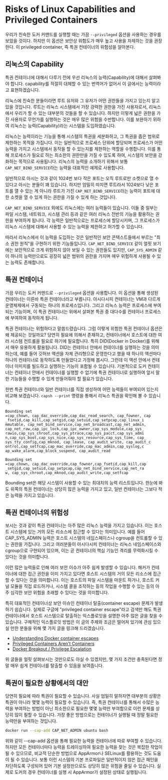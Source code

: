 # Risks of Linux Capabilities and Privileged Containers

우리가 친숙한 도커 커맨드를 실행할 때는 가끔 `--privileged` 옵션을 사용하는 경우를 보았을 것이다. 하지만 이 옵션은 보안상 위험도가 매우 높고 사용을 자제하는 것을 권장한다. 이 privileged container, 즉 특권 컨테이너의 위험성을 알아본다.

## 리눅스의 Capability

특권 컨테이너에 대해서 다루기 전에 우선 리눅스의 능력(Capability)에 대해서 살펴봐야 합니다. capability를 적절히 대체할 수 있는 번역어가 없어서 이 글에서는 능력이라고 표현하겠습니다.

리눅스에 친숙한 분들이라면 루트 유저와 그 유저가 어떤 권한들을 가지고 있는지 알고 있을 것입니다. 루트는 리눅스 시스템에서 가장 강력한 권한을 가진 사용자로서, 리눅스에서 우리가 할 수 있는 대부분의 것들을 할 수 있습니다. 하지만 이렇게 넓은 권한을 가진 사용자로 무언가를 실행하는 것은 매우 많은 위험을 수반합니다. 이를 보완하기 위하여 리눅스는 능력(Capability)라는 시스템을 도입하였습니다.

리눅스는 능력이라는 기능을 통해 시스템의 특권을 세분화하고, 그 특권을 좁은 범위로 제한하는 목적을 가집니다. 이는 일반적으로 프로세스 단위에 할당되며 프로세스가 어떤 능력을 가지고 시스템에서 동작을 할 수 있는지를 제한하는 역할을 수행합니다. 이를 통해 프로세스가 필요로 하는 최소한의 권한만을 가질 수 있도록 하여, 시스템의 보안을 강화하는 목적으로 사용됩니다. 리눅스의 능력을 소개하기 위해서 보통 `CAP_NET_BIND_SERVICE`라는 능력을 대표적인 예제로 사용합니다.

일반적으로 아시는 것과 같이 1024번 보다 작은 포트는 오직 루트로만 소켓으로 열 수 있다고 아시는 분들이 꽤 있습니다. 하지만 엄밀히 따지면 루트라서 1024보다 낮은 포트를 열 수 있는 게 아니라 루트가 가진 `CAP_NET_BIND_SERVICE`라는 능력이 포트에 대한 소켓을 열 수 있게 하는 권한을 가질 수 있게 하는 것입니다.

`CAP_NET_BIND_SERVICE` 외에도 리눅스에는 여러 능력들이 있습니다. 이들 중 일부는 파일 시스템, 네트워크, 시스템 관리 등과 같은 여러 리눅스 전반의 기능을 활용하는 권한을 부여하게 됩니다. 각 능력은 일반적으로는 프로세스에 할당시키며, 그 프로세스가 리눅스 시스템에 대해서 사용할 수 있는 능력을 제한하고 허가할 수 있습니다.

따라서 리눅스에서 이 능력을 도입하는 것은 일반적인 보안 콘텍스트들에서 부르는 "최소 권한 원칙"을 구현하기 위한 기능들입니다. `CAP_NET_BIND_SERVICE` 같이 얼핏 보기에는 보안적으로 크게 위험하지 않아 보일 수 있는 권한들도 있지만, `CAP_SYS_ADMIN` 같이 하나의 능력만으로도 굉장히 넓은 범위의 권한을 가지며 매우 위험하게 사용될 수 있는 능력도 존재합니다.

## 특권 컨테이너

가끔 우리는 도커 커맨드로 `--privileged` 옵션을 사용합니다. 이 옵션을 통해 생성된 컨테이너는 이른바 특권 컨테이너라고 부릅니다. 아시다시피 컨테이너는 VM과 다르게 운영체제에서 구동되는 하나의 프로세스입니다. 그리고 리눅스 능력은 프로세스에 부여되는 기능이며, 이 특권 컨테이너는 위에서 살펴본 특권 중 대다수를 컨테이너 프로세스에 부여하여 동작하게 됩니다.

특권 컨테이너는 위험하다고 말씀드렸습니다. 그럼 이렇게 위험한 특권 컨테이너 옵션은 왜 제공되는 것일까요? 당연히 필요에 의해서 존재하고, 컨테이너에서 호스트에 대한 여러 시스템 컨트롤을 필요로 하기에 필요합니다. 특히 DID(Docker in Docker)를 위해서 매우 유용하게 활용됩니다. DID는 컨테이너 안에서 컨테이너를 실행하는 것을 의미하는데, 예를 들어 깃허브 액션을 자체 관리형으로 운영한다고 했을 때 하나의 액션마다 하나의 컨테이너로 동작하도록 만들었다고 가정해 봅시다. 그런데 이 액션 안에서 컨테이너 이미지를 빌드하고 실행하는 기능이 포함될 수 있습니다. 기본적으로 도커 컨테이너는 컨테이너 안에서 컨테이너를 실행할 수 없기에 특권 컨테이너로 실행하여 앞서 말한 기능들을 수행할 수 있게 만들어줘야 할 필요가 있습니다.

한번 특권 컨테이너와 일반 컨테이너를 직접 생성하여 어떤 능력들이 부여되어 있는지 비교해 보겠습니다. `capsh --print` 명령을 통해서 리눅스 특권을 확인해 볼 수 있습니다.


```plaintext
Bounding set
=cap_chown, cap_dac_override,cap_dac_read_search, cap_fowner, cap
_fsetid,cap_kill,cap_setgid,cap_setuid,cap_setpcap,cap_linux_i
mmutable, cap_net_bind_service,cap_net_broadcast,cap_net_admin,
cap_net_raw,cap_ipc_lock,cap_ipc_owner,cap_sys_module,cap_sys_
rawio,cap_sys_chroot,cap_sys_ptrace,cap_sys_pacct,cap_sys_admi
n,cap_sys_boot,cap_sys_nice,cap_sys_resource,cap_sys_time, cap_
sys_tty_config,cap_mknod, cap_lease, cap_audit_write, cap_audit_c
ontrol,cap_setfcap,cap_mac_override,cap_mac_admin,cap_syslog,c
ap_wake_alarm,cap_block_suspend, cap_audit_read
```

```plaintext
Bounding set
=cap_chown, cap_dac_override,cap_fowner,cap_fsetid,cap_kill,cap
_setgid,cap_setuid,cap_setpcap,cap_net_bind_service,cap_net_ra
w, cap_sys_chroot,cap_mknod,cap_audit_write,cap_setfcap
```


Bounding set은 해당 시스템이 사용할 수 있는 최대치의 능력 리스트입니다. 한눈에 봐도 위쪽의 특권 컨테이너는 상당히 많은 능력을 가지고 있고, 일반 컨테이너는 그보다 적은 능력을 가지고 있습니다.

## 특권 컨테이너의 위험성

보시는 것과 같이 특권 컨테이너는 아주 많은 리눅스 능력을 가지고 있습니다. 이는 호스트 시스템에 있는 거의 모든 리소스에 접근할 수 있다는 의미입니다. 예를 들어 CAP_SYS_ADMIN 능력은 호스트 시스템의 네임스페이스나 cgroup을 컨트롤할 수 있는 권한을 가집니다. 그리고 여러분들이 아시다시피 컨테이너는 리눅스 네임스페이스와 cgroup으로 구현되어 있으며, 이는 곧 컨테이너의 핵심 기능인 격리를 무력화시킬 수 있다는 것을 의미합니다.

이런 많은 능력들로 인해 여러 보안 이슈가 아주 쉽게 발생할 수 있습니다. 해커가 컨테이너에 대한 접근 권한을 이미 가지고 있다면 호스트 시스템의 거의 모든 리소스에 접근할 수 있다는 것을 의미합니다. 이는 호스트의 파일 시스템을 마운트 하거나, 호스트 커널 모듈을 직접 로드하거나, 시스템 콜을 조작하는 등의 작업을 수행할 수 있는 등의 아주 심각한 보안 위험을 초래할 수 있다는 것을 의미합니다.

특히 대표적인 컨테이너상 보안 이슈인 컨테이너 탈출(container escape) 문제가 발생하기 쉽습니다. 실제로 구글에 "privileged container escape"라고 검색만 해도 특권 컨테이너에서 호스트 시스템으로 탈출하는 익스플로잇을 설명한 아주 많은 글을 찾을 수 있습니다. 구체적인 익스플로잇 방법은 이 글의 주제와 조금은 떨어져 있기에 관심 있으실 만한 분들을 위해 몇 가지 글을 링크해 드리겠습니다.

- [Understanding Docker container escapes](https://blog.trailofbits.com/2019/07/19/understanding-docker-container-escapes/)
- [Privileged Containers Aren't Containers](https://ericchiang.github.io/post/privileged-containers/)
- [Docker Breakout / Privilege Escalation](https://github.com/HackTricks-wiki/hacktricks/blob/master/linux-hardening/privilege-escalation/docker-security/docker-breakout-privilege-escalation/README.md)

위 글들을 얼핏 살펴보시는 것만으로도 아실 수 있겠지만, 몇 가지 조건만 충족된다면 정말 매우 쉽게 컨테이너를 탈출할 수 있음을 보여줍니다.

## 특권이 필요한 상황에서의 대안

당연히 필요에 따라 특권이 필요할 수 있습니다. 사실 엄밀히 말하자면 대부분의 상황은 특권이 아니라 몇몇 능력이 필요할 수 있습니다. 즉, 특권 컨테이너를 통해서 수많은 능력을 부여하는 방법이 아닌 최소한으로 필요한 몇몇 능력만 부여함으로 이런 문제를 상당히 많이 필할 수 있습니다. 가장 좋은 방법으로는 컨테이너가 실행될 때 정말 필요한 능력만을 부여하는 것입니다.

```bash
docker run --cap-add CAP_NET_ADMIN ubuntu bash
```

위와 같이 --cap-add 옵션을 통해 필요한 능력을 컨테이너에 따로 부여할 수 있습니다. 하지만 모든 컨테이너마다 능력을 트레이싱하여 필요한 능력을 찾는 것은 복잡한 작업이 될 수 있으므로, 비교적 단순한 방법으로 AppArmor나 SELinux를 활용하는 것도 도움이 될 수 있습니다. 보통 이런 시스템의 기본 프로파일은 일반적이지 않은 접근 패턴을 차단하도록 구성되어 있어 기본 설정만으로도 상당히 많은 위험을 줄일 수 있습니다. 실제로 도커의 경우 컨테이너를 실행 시 AppArmor가 설정된 상태로 실행됩니다.